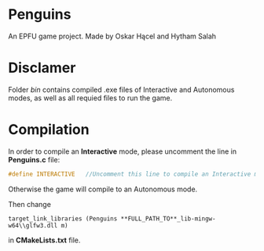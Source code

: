 # Penguins
An EPFU game project.
Made by Oskar Hącel and Hytham Salah

# Disclamer
Folder *bin* contains compiled .exe files of Interactive and Autonomous modes, as well as all requied files to run the game.

# Compilation
In order to compile an **Interactive** mode, please uncomment the line in **Penguins.c** file:
```c
#define INTERACTIVE   //Uncomment this line to compile an Interactive mode.
```
Otherwise the game will compile to an Autonomous mode.

Then change 
```make
target_link_libraries (Penguins **FULL_PATH_TO**_lib-mingw-w64\\glfw3.dll m)
```
in **CMakeLists.txt** file.
